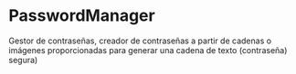 # PasswordManager
 Gestor de contraseñas, creador de contraseñas a partir de cadenas o imágenes proporcionadas para generar una cadena de texto (contraseña) segura)
